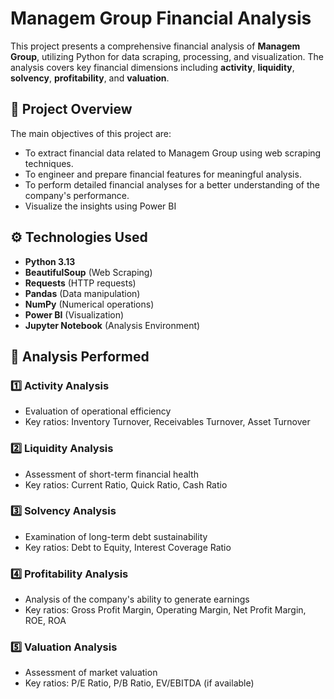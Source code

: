 # Managem Group Financial Analysis

This project presents a comprehensive financial analysis of **Managem Group**, utilizing Python for data scraping, processing, and visualization. The analysis covers key financial dimensions including **activity**, **liquidity**, **solvency**, **profitability**, and **valuation**.

## 📌 Project Overview

The main objectives of this project are:
- To extract financial data related to Managem Group using web scraping techniques.
- To engineer and prepare financial features for meaningful analysis.
- To perform detailed financial analyses for a better understanding of the company's performance.
- Visualize the insights using Power BI

## ⚙️ Technologies Used

- **Python 3.13**
- **BeautifulSoup** (Web Scraping)
- **Requests** (HTTP requests)
- **Pandas** (Data manipulation)
- **NumPy** (Numerical operations)
- **Power BI** (Visualization)
- **Jupyter Notebook** (Analysis Environment)


## 📝 Analysis Performed

### 1️⃣ Activity Analysis
- Evaluation of operational efficiency
- Key ratios: Inventory Turnover, Receivables Turnover, Asset Turnover

### 2️⃣ Liquidity Analysis
- Assessment of short-term financial health
- Key ratios: Current Ratio, Quick Ratio, Cash Ratio

### 3️⃣ Solvency Analysis
- Examination of long-term debt sustainability
- Key ratios: Debt to Equity, Interest Coverage Ratio

### 4️⃣ Profitability Analysis
- Analysis of the company's ability to generate earnings
- Key ratios: Gross Profit Margin, Operating Margin, Net Profit Margin, ROE, ROA

### 5️⃣ Valuation Analysis
- Assessment of market valuation
- Key ratios: P/E Ratio, P/B Ratio, EV/EBITDA (if available)



